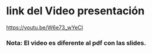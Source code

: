 # link del Video presentación

https://youtu.be/W6e73_wYeCI

### Nota: El video es diferente al pdf con las slides.

